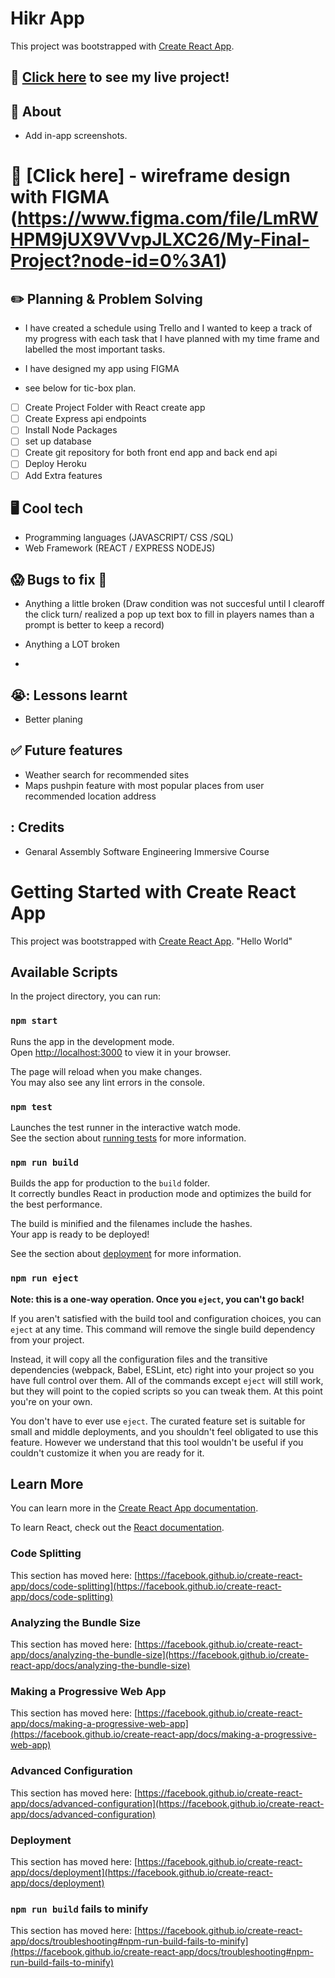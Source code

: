 # Hikr App
This project was bootstrapped with [Create React App](https://github.com/facebook/create-react-app).

## 🌟 [Click here](https://fierce-oasis-95504.herokuapp.com/) to see my live project!

## 🚀 About

- Add in-app screenshots.
#  💫 [Click here] - wireframe design with FIGMA (https://www.figma.com/file/LmRWHPM9jUX9VVvpJLXC26/My-Final-Project?node-id=0%3A1)

## ✏️ Planning & Problem Solving

- I have created a schedule using Trello and I wanted to keep a track of my progress with each task that I have planned with my time frame and labelled the most important tasks.

- I have designed my app using FIGMA 

- see below for tic-box plan.

- [ ] Create Project Folder with React create app
- [ ] Create Express api endpoints
- [ ] Install Node Packages 
- [ ] set up database
- [ ] Create git repository for both front end app and back end api
- [ ] Deploy Heroku
- [ ] Add Extra features

## 🖥 Cool tech
- Programming languages (JAVASCRIPT/ CSS /SQL)
- Web Framework (REACT / EXPRESS NODEJS)


## 😱 Bugs to fix :poop:
- Anything a little broken (Draw condition was not succesful until I clearoff the click turn/ realized a pop up text box to fill in players names than a prompt is better to keep a record)

- Anything a LOT broken
- 

## 😭: Lessons learnt
- Better planing


## :white_check_mark: Future features
- Weather search for recommended sites
- Maps pushpin feature with most popular places from user recommended location address

## : Credits

- Genaral Assembly Software Engineering Immersive Course 

# Getting Started with Create React App

This project was bootstrapped with [Create React App](https://github.com/facebook/create-react-app).
"Hello World"

## Available Scripts

In the project directory, you can run:

### `npm start`

Runs the app in the development mode.\
Open [http://localhost:3000](http://localhost:3000) to view it in your browser.

The page will reload when you make changes.\
You may also see any lint errors in the console.

### `npm test`

Launches the test runner in the interactive watch mode.\
See the section about [running tests](https://facebook.github.io/create-react-app/docs/running-tests) for more information.

### `npm run build`

Builds the app for production to the `build` folder.\
It correctly bundles React in production mode and optimizes the build for the best performance.

The build is minified and the filenames include the hashes.\
Your app is ready to be deployed!

See the section about [deployment](https://facebook.github.io/create-react-app/docs/deployment) for more information.

### `npm run eject`

**Note: this is a one-way operation. Once you `eject`, you can't go back!**

If you aren't satisfied with the build tool and configuration choices, you can `eject` at any time. This command will remove the single build dependency from your project.

Instead, it will copy all the configuration files and the transitive dependencies (webpack, Babel, ESLint, etc) right into your project so you have full control over them. All of the commands except `eject` will still work, but they will point to the copied scripts so you can tweak them. At this point you're on your own.

You don't have to ever use `eject`. The curated feature set is suitable for small and middle deployments, and you shouldn't feel obligated to use this feature. However we understand that this tool wouldn't be useful if you couldn't customize it when you are ready for it.

## Learn More

You can learn more in the [Create React App documentation](https://facebook.github.io/create-react-app/docs/getting-started).

To learn React, check out the [React documentation](https://reactjs.org/).


### Code Splitting

This section has moved here: [https://facebook.github.io/create-react-app/docs/code-splitting](https://facebook.github.io/create-react-app/docs/code-splitting)

### Analyzing the Bundle Size

This section has moved here: [https://facebook.github.io/create-react-app/docs/analyzing-the-bundle-size](https://facebook.github.io/create-react-app/docs/analyzing-the-bundle-size)

### Making a Progressive Web App

This section has moved here: [https://facebook.github.io/create-react-app/docs/making-a-progressive-web-app](https://facebook.github.io/create-react-app/docs/making-a-progressive-web-app)

### Advanced Configuration

This section has moved here: [https://facebook.github.io/create-react-app/docs/advanced-configuration](https://facebook.github.io/create-react-app/docs/advanced-configuration)

### Deployment

This section has moved here: [https://facebook.github.io/create-react-app/docs/deployment](https://facebook.github.io/create-react-app/docs/deployment)

### `npm run build` fails to minify

This section has moved here: [https://facebook.github.io/create-react-app/docs/troubleshooting#npm-run-build-fails-to-minify](https://facebook.github.io/create-react-app/docs/troubleshooting#npm-run-build-fails-to-minify)
